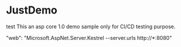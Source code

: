 # JustDemo
test
This an asp core 1.0 demo sample only for CI/CD testing purpose.

 "web": "Microsoft.AspNet.Server.Kestrel --server.urls http://*:8080"